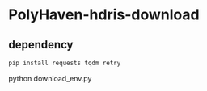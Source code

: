 # PolyHaven-hdris-download

## dependency
```bash
pip install requests tqdm retry


```
python download_env.py <resolution> <category> <extention>
```
